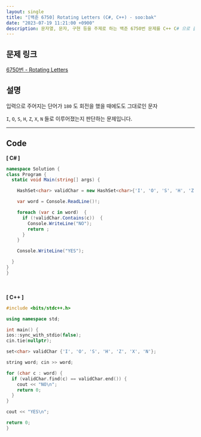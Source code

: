 ```yaml
---
layout: single
title: "[백준 6750] Rotating Letters (C#, C++) - soo:bak"
date: "2023-07-19 11:21:00 +0900"
description: 문자열, 문자, 구현 등을 주제로 하는 백준 6750번 문제를 C++ C# 으로 풀이 및 해설
---
```


## 문제 링크
  [6750번 - Rotating Letters](https://www.acmicpc.net/problem/6750)

## 설명
입력으로 주어지는 단어가 `180` 도 회전을 했을 때에도도 그대로인 문자<br>

`I`, `O`, `S`, `H`, `Z`, `X`, `N` 들로 이루어졌는지 판단하는 문제입니다. <br>

- - -

## Code
<b>[ C# ] </b>
<br>

  ```c#
namespace Solution {
  class Program {
    static void Main(string[] args) {

      HashSet<char> validChar = new HashSet<char>{'I', 'O', 'S', 'H', 'Z', 'X', 'N'};

      var word = Console.ReadLine()!;

      foreach (var c in word)  {
        if (!validChar.Contains(c))  {
          Console.WriteLine("NO");
          return ;
        }
      }

      Console.WriteLine("YES");

    }
  }
}
  ```
<br><br>
<b>[ C++ ] </b>
<br>

  ```c++
#include <bits/stdc++.h>

using namespace std;

int main() {
  ios::sync_with_stdio(false);
  cin.tie(nullptr);

  set<char> validChar {'I', 'O', 'S', 'H', 'Z', 'X', 'N'};

  string word; cin >> word;

  for (char c : word) {
    if (validChar.find(c) == validChar.end()) {
      cout << "NO\n";
      return 0;
    }
  }

  cout << "YES\n";

  return 0;
}
  ```

